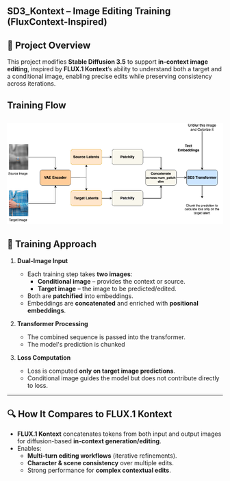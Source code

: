 
## SD3_Kontext – Image Editing Training (FluxContext-Inspired)

## 📌 Project Overview
This project modifies **Stable Diffusion 3.5** to support **in-context image editing**, inspired by **FLUX.1 Kontext**’s ability to understand both a target and a conditional image, enabling precise edits while preserving consistency across iterations.

## Training Flow
![Context](sd3_kontext.png)
---

## 🚀 Training Approach

1. **Dual-Image Input**
   - Each training step takes **two images**:
     - **Conditional image** – provides the context or source.
     - **Target image** – the image to be predicted/edited.
   - Both are **patchified** into embeddings.
   - Embeddings are **concatenated** and enriched with **positional embeddings**.

2. **Transformer Processing**
   - The combined sequence is passed into the transformer.
   - The model's prediction is chunked 

3. **Loss Computation**
   - Loss is computed **only on target image predictions**.
   - Conditional image guides the model but does not contribute directly to loss.

---

## 🔍 How It Compares to FLUX.1 Kontext
- **FLUX.1 Kontext** concatenates tokens from both input and output images for diffusion-based **in-context generation/editing**.
- Enables:
  - **Multi-turn editing workflows** (iterative refinements).
  - **Character & scene consistency** over multiple edits.
  - Strong performance for **complex contextual edits**.
